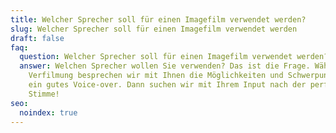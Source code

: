 ```yaml
---
title: Welcher Sprecher soll für einen Imagefilm verwendet werden?
slug: Welcher Sprecher soll für einen Imagefilm verwendet werden
draft: false
faq:
  question: Welcher Sprecher soll für einen Imagefilm verwendet werden?
  answer: Welchen Sprecher wollen Sie verwenden? Das ist die Frage. Während der
    Verfilmung besprechen wir mit Ihnen die Möglichkeiten und Schwerpunkte für
    ein gutes Voice-over. Dann suchen wir mit Ihrem Input nach der perfekten
    Stimme!
seo:
  noindex: true
---
```

